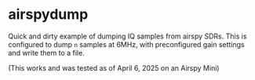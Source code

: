 # airspydump

Quick and dirty example of dumping IQ samples from airspy SDRs.  This is configured to dump `n` samples at 6MHz, with preconfigured gain settings and write them to a file.

(This works and was tested as of April 6, 2025 on an Airspy Mini)
